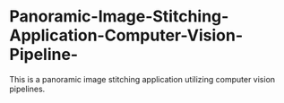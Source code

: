 # Panoramic-Image-Stitching-Application-Computer-Vision-Pipeline-
This is a panoramic image stitching application utilizing computer vision pipelines.
